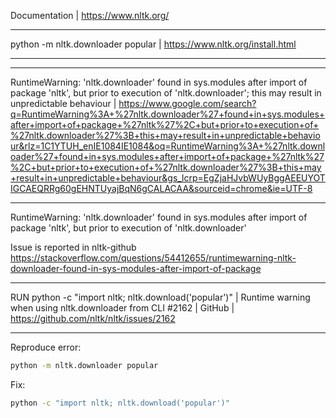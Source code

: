 Documentation | https://www.nltk.org/

____

python -m nltk.downloader popular | https://www.nltk.org/install.html

____


____

RuntimeWarning: 'nltk.downloader' found in sys.modules after import of package 'nltk', but prior to execution of 'nltk.downloader'; this may result in unpredictable behaviour | https://www.google.com/search?q=RuntimeWarning%3A+%27nltk.downloader%27+found+in+sys.modules+after+import+of+package+%27nltk%27%2C+but+prior+to+execution+of+%27nltk.downloader%27%3B+this+may+result+in+unpredictable+behaviour&rlz=1C1YTUH_enIE1084IE1084&oq=RuntimeWarning%3A+%27nltk.downloader%27+found+in+sys.modules+after+import+of+package+%27nltk%27%2C+but+prior+to+execution+of+%27nltk.downloader%27%3B+this+may+result+in+unpredictable+behaviour&gs_lcrp=EgZjaHJvbWUyBggAEEUYOTIGCAEQRRg60gEHNTUyajBqN6gCALACAA&sourceid=chrome&ie=UTF-8

____

RuntimeWarning: 'nltk.downloader' found in sys.modules after import of package 'nltk', but prior to execution of 'nltk.downloader'

Issue is reported in nltk-github
https://stackoverflow.com/questions/54412655/runtimewarning-nltk-downloader-found-in-sys-modules-after-import-of-package

____

RUN python -c "import nltk; nltk.download('popular')" | Runtime warning when using nltk.downloader from CLI #2162 | GitHub | https://github.com/nltk/nltk/issues/2162

____

Reproduce error:

```bash
python -m nltk.downloader popular
```

Fix:

```bash
python -c "import nltk; nltk.download('popular')"
```